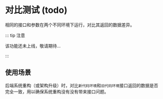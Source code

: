 # 对比测试 (todo)

相同的接口和参数在两个不同环境下运行，对比其返回的数据差异。

::: tip 注意

该功能还未上线，敬请期待...

:::



## 使用场景

后端系统重构（或架构升级）时，对比`新代码环境`和`旧代码环境`接口返回的数据是否完全一致，用以确保系统重构没有没有带来接口问题。

